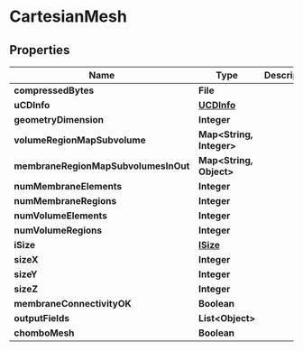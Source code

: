 

# CartesianMesh


## Properties

| Name | Type | Description | Notes |
|------------ | ------------- | ------------- | -------------|
|**compressedBytes** | **File** |  |  [optional] |
|**uCDInfo** | [**UCDInfo**](UCDInfo.md) |  |  [optional] |
|**geometryDimension** | **Integer** |  |  [optional] |
|**volumeRegionMapSubvolume** | **Map&lt;String, Integer&gt;** |  |  [optional] |
|**membraneRegionMapSubvolumesInOut** | **Map&lt;String, Object&gt;** |  |  [optional] |
|**numMembraneElements** | **Integer** |  |  [optional] |
|**numMembraneRegions** | **Integer** |  |  [optional] |
|**numVolumeElements** | **Integer** |  |  [optional] |
|**numVolumeRegions** | **Integer** |  |  [optional] |
|**iSize** | [**ISize**](ISize.md) |  |  [optional] |
|**sizeX** | **Integer** |  |  [optional] |
|**sizeY** | **Integer** |  |  [optional] |
|**sizeZ** | **Integer** |  |  [optional] |
|**membraneConnectivityOK** | **Boolean** |  |  [optional] |
|**outputFields** | **List&lt;Object&gt;** |  |  [optional] |
|**chomboMesh** | **Boolean** |  |  [optional] |



